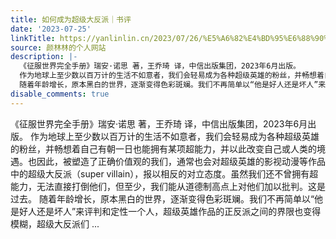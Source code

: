 ```yaml
---
title: 如何成为超级大反派｜书评
date: '2023-07-25'
linkTitle: https://yanlinlin.cn/2023/07/26/%E5%A6%82%E4%BD%95%E6%88%90%E4%B8%BA%E8%B6%85%E7%BA%A7%E5%A4%A7%E5%8F%8D%E6%B4%BE%E4%B9%A6%E8%AF%84/
source: 颜林林的个人网站
description: |-
  《征服世界完全手册》瑞安·诺思 著，王乔琦 译，中信出版集团，2023年6月出版。
  作为地球上至少数以百万计的生活不如意者，我们会轻易成为各种超级英雄的粉丝，并畅想着自己有朝一日也能拥有某项超能力，并以此改变自己或人类的境遇。也因此，被塑造了正确价值观的我们，通常也会对超级英雄的影视动漫等作品中的超级大反派（super villain），报以相反的对立态度。虽然我们还不曾拥有超能力，无法直接打倒他们，但至少，我们能从道德制高点上对他们加以批判。这是过去。
  随着年龄增长，原本黑白的世界，逐渐变得色彩斑斓。我们不再简单以“他是好人还是坏人”来评判和定性一个人，超级英雄作品的正反派之间的界限也变得模糊，超级大反派们 ...
disable_comments: true
---
```

《征服世界完全手册》瑞安·诺思 著，王乔琦 译，中信出版集团，2023年6月出版。
作为地球上至少数以百万计的生活不如意者，我们会轻易成为各种超级英雄的粉丝，并畅想着自己有朝一日也能拥有某项超能力，并以此改变自己或人类的境遇。也因此，被塑造了正确价值观的我们，通常也会对超级英雄的影视动漫等作品中的超级大反派（super villain），报以相反的对立态度。虽然我们还不曾拥有超能力，无法直接打倒他们，但至少，我们能从道德制高点上对他们加以批判。这是过去。
随着年龄增长，原本黑白的世界，逐渐变得色彩斑斓。我们不再简单以“他是好人还是坏人”来评判和定性一个人，超级英雄作品的正反派之间的界限也变得模糊，超级大反派们 ...